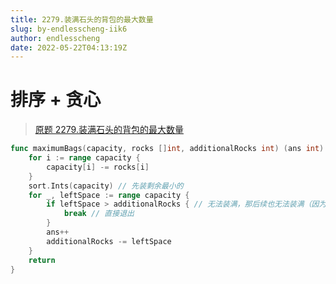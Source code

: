 ```yaml
---
title: 2279.装满石头的背包的最大数量
slug: by-endlesscheng-iik6
author: endlesscheng
date: 2022-05-22T04:13:19Z
---
```

# 排序 + 贪心
 
> [原题 2279.装满石头的背包的最大数量](https://leetcode.cn/problems/maximum-bags-with-full-capacity-of-rocks)
```go
func maximumBags(capacity, rocks []int, additionalRocks int) (ans int) {
	for i := range capacity {
		capacity[i] -= rocks[i]
	}
	sort.Ints(capacity) // 先装剩余最小的
	for _, leftSpace := range capacity {
		if leftSpace > additionalRocks { // 无法装满，那后续也无法装满（因为排序了）
			break // 直接退出
		}
		ans++
		additionalRocks -= leftSpace
	}
	return
}
``` 
